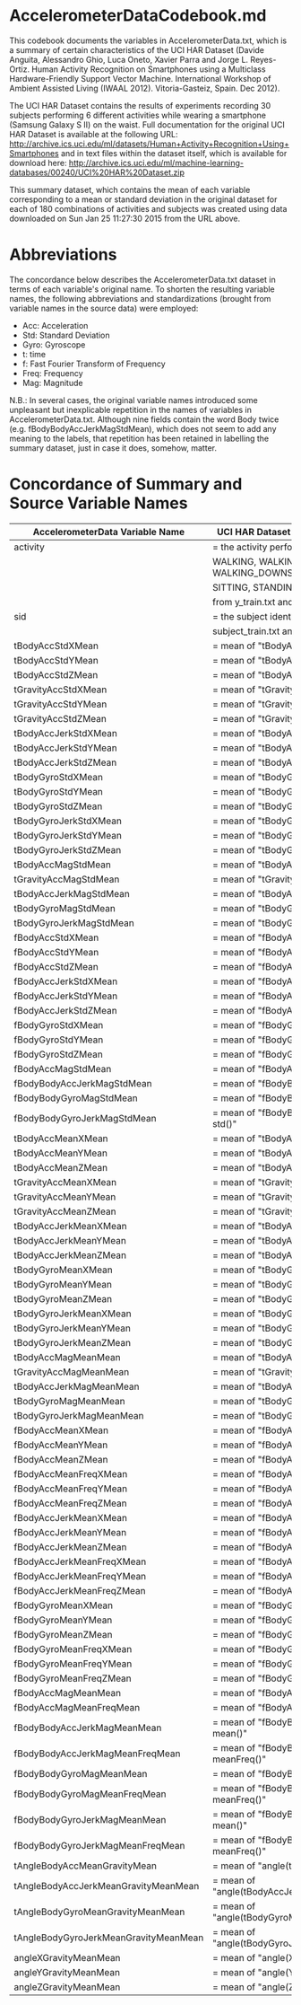 # AccelerometerDataCodebook.md

This codebook documents the variables in AccelerometerData.txt, which is a summary of
certain characteristics of the UCI HAR Dataset (Davide Anguita, Alessandro Ghio, 
Luca Oneto, Xavier Parra and Jorge L. Reyes-Ortiz. Human Activity Recognition on 
Smartphones using a Multiclass Hardware-Friendly Support Vector Machine. International 
Workshop of Ambient Assisted Living (IWAAL 2012). Vitoria-Gasteiz, Spain. Dec 2012).

The UCI HAR Dataset contains the results of experiments recording 30 subjects performing 
6 different activities while wearing a smartphone (Samsung Galaxy S II) on the waist.
Full documentation for the original UCI HAR Dataset is available at the following URL:
http://archive.ics.uci.edu/ml/datasets/Human+Activity+Recognition+Using+Smartphones
and in text files within the dataset itself, which is available for download here:
http://archive.ics.uci.edu/ml/machine-learning-databases/00240/UCI%20HAR%20Dataset.zip

This summary dataset, which contains the mean of each variable corresponding to a mean
or standard deviation in the original dataset for each of 180 combinations of 
activities and subjects was created using data downloaded on Sun Jan 25 11:27:30 2015 
from the URL above.  

# Abbreviations
The concordance below describes the AccelerometerData.txt dataset in terms of each 
variable's original name.  To shorten the resulting variable names, the following 
abbreviations and standardizations (brought from variable names in the source data)
were employed:

* Acc: Acceleration
* Std: Standard Deviation
* Gyro: Gyroscope
* t: time
* f: Fast Fourier Transform of Frequency
* Freq: Frequency
* Mag: Magnitude

N.B.: In several cases, the original variable names introduced some unpleasant but inexplicable
repetition in the names of variables in AccelerometerData.txt.  Although nine 
fields contain the word Body twice (e.g. fBodyBodyAccJerkMagStdMean), which does not seem 
to add any meaning to the labels, that repetition has been retained in labelling
the summary dataset, just in case it does, somehow, matter.

# Concordance of Summary and Source Variable Names

AccelerometerData Variable Name|UCI HAR Dataset source Variable Name
-------------------------------------|------------------------------------------------
activity| = the activity performed by a subject:
                                     |   WALKING, WALKING_UPSTAIRS, WALKING_DOWNSTAIRS,
                                     |   SITTING, STANDING, or LAYING, 
                                     |   from y_train.txt and y_test.txt files
sid                                  | = the subject identification number, from
                                     |   subject_train.txt and subject_test.txt files
tBodyAccStdXMean                     | = mean of "tBodyAcc-std()-X"
tBodyAccStdYMean                     | = mean of "tBodyAcc-std()-Y"
tBodyAccStdZMean                     | = mean of "tBodyAcc-std()-Z"
tGravityAccStdXMean                  | = mean of "tGravityAcc-std()-X"
tGravityAccStdYMean                  | = mean of "tGravityAcc-std()-Y"
tGravityAccStdZMean                  | = mean of "tGravityAcc-std()-Z"
tBodyAccJerkStdXMean                 | = mean of "tBodyAccJerk-std()-X"
tBodyAccJerkStdYMean                 | = mean of "tBodyAccJerk-std()-Y"
tBodyAccJerkStdZMean                 | = mean of "tBodyAccJerk-std()-Z"
tBodyGyroStdXMean                    | = mean of "tBodyGyro-std()-X"
tBodyGyroStdYMean                    | = mean of "tBodyGyro-std()-Y"
tBodyGyroStdZMean                    | = mean of "tBodyGyro-std()-Z"
tBodyGyroJerkStdXMean                | = mean of "tBodyGyroJerk-std()-X"
tBodyGyroJerkStdYMean                | = mean of "tBodyGyroJerk-std()-Y"
tBodyGyroJerkStdZMean                | = mean of "tBodyGyroJerk-std()-Z"
tBodyAccMagStdMean                   | = mean of "tBodyAccMag-std()"
tGravityAccMagStdMean                | = mean of "tGravityAccMag-std()"
tBodyAccJerkMagStdMean               | = mean of "tBodyAccJerkMag-std()"
tBodyGyroMagStdMean                  | = mean of "tBodyGyroMag-std()"
tBodyGyroJerkMagStdMean              | = mean of "tBodyGyroJerkMag-std()"
fBodyAccStdXMean                     | = mean of "fBodyAcc-std()-X"
fBodyAccStdYMean                     | = mean of "fBodyAcc-std()-Y"
fBodyAccStdZMean                     | = mean of "fBodyAcc-std()-Z"
fBodyAccJerkStdXMean                 | = mean of "fBodyAccJerk-std()-X"
fBodyAccJerkStdYMean                 | = mean of "fBodyAccJerk-std()-Y"
fBodyAccJerkStdZMean                 | = mean of "fBodyAccJerk-std()-Z"
fBodyGyroStdXMean                    | = mean of "fBodyGyro-std()-X"
fBodyGyroStdYMean                    | = mean of "fBodyGyro-std()-Y"
fBodyGyroStdZMean                    | = mean of "fBodyGyro-std()-Z"
fBodyAccMagStdMean                   | = mean of "fBodyAccMag-std()"
fBodyBodyAccJerkMagStdMean           | = mean of "fBodyBodyAccJerkMag-std()"
fBodyBodyGyroMagStdMean              | = mean of "fBodyBodyGyroMag-std()"
fBodyBodyGyroJerkMagStdMean          | = mean of "fBodyBodyGyroJerkMag-std()"
tBodyAccMeanXMean                    | = mean of "tBodyAcc-mean()-X"
tBodyAccMeanYMean                    | = mean of "tBodyAcc-mean()-Y"
tBodyAccMeanZMean                    | = mean of "tBodyAcc-mean()-Z"
tGravityAccMeanXMean                 | = mean of "tGravityAcc-mean()-X"
tGravityAccMeanYMean                 | = mean of "tGravityAcc-mean()-Y"
tGravityAccMeanZMean                 | = mean of "tGravityAcc-mean()-Z"
tBodyAccJerkMeanXMean                | = mean of "tBodyAccJerk-mean()-X"
tBodyAccJerkMeanYMean                | = mean of "tBodyAccJerk-mean()-Y"
tBodyAccJerkMeanZMean                | = mean of "tBodyAccJerk-mean()-Z"
tBodyGyroMeanXMean                   | = mean of "tBodyGyro-mean()-X"
tBodyGyroMeanYMean                   | = mean of "tBodyGyro-mean()-Y"
tBodyGyroMeanZMean                   | = mean of "tBodyGyro-mean()-Z"
tBodyGyroJerkMeanXMean               | = mean of "tBodyGyroJerk-mean()-X"
tBodyGyroJerkMeanYMean               | = mean of "tBodyGyroJerk-mean()-Y"
tBodyGyroJerkMeanZMean               | = mean of "tBodyGyroJerk-mean()-Z"
tBodyAccMagMeanMean                  | = mean of "tBodyAccMag-mean()"
tGravityAccMagMeanMean               | = mean of "tGravityAccMag-mean()"
tBodyAccJerkMagMeanMean              | = mean of "tBodyAccJerkMag-mean()"
tBodyGyroMagMeanMean                 | = mean of "tBodyGyroMag-mean()"
tBodyGyroJerkMagMeanMean             | = mean of "tBodyGyroJerkMag-mean()"
fBodyAccMeanXMean                    | = mean of "fBodyAcc-mean()-X"
fBodyAccMeanYMean                    | = mean of "fBodyAcc-mean()-Y"
fBodyAccMeanZMean                    | = mean of "fBodyAcc-mean()-Z"
fBodyAccMeanFreqXMean                | = mean of "fBodyAcc-meanFreq()-X"
fBodyAccMeanFreqYMean                | = mean of "fBodyAcc-meanFreq()-Y"
fBodyAccMeanFreqZMean                | = mean of "fBodyAcc-meanFreq()-Z"
fBodyAccJerkMeanXMean                | = mean of "fBodyAccJerk-mean()-X"
fBodyAccJerkMeanYMean                | = mean of "fBodyAccJerk-mean()-Y"
fBodyAccJerkMeanZMean                | = mean of "fBodyAccJerk-mean()-Z"
fBodyAccJerkMeanFreqXMean            | = mean of "fBodyAccJerk-meanFreq()-X"
fBodyAccJerkMeanFreqYMean            | = mean of "fBodyAccJerk-meanFreq()-Y"
fBodyAccJerkMeanFreqZMean            | = mean of "fBodyAccJerk-meanFreq()-Z"
fBodyGyroMeanXMean                   | = mean of "fBodyGyro-mean()-X"
fBodyGyroMeanYMean                   | = mean of "fBodyGyro-mean()-Y"
fBodyGyroMeanZMean                   | = mean of "fBodyGyro-mean()-Z"
fBodyGyroMeanFreqXMean               | = mean of "fBodyGyro-meanFreq()-X"
fBodyGyroMeanFreqYMean               | = mean of "fBodyGyro-meanFreq()-Y"
fBodyGyroMeanFreqZMean               | = mean of "fBodyGyro-meanFreq()-Z"
fBodyAccMagMeanMean                  | = mean of "fBodyAccMag-mean()"
fBodyAccMagMeanFreqMean              | = mean of "fBodyAccMag-meanFreq()"
fBodyBodyAccJerkMagMeanMean          | = mean of "fBodyBodyAccJerkMag-mean()"
fBodyBodyAccJerkMagMeanFreqMean      | = mean of "fBodyBodyAccJerkMag-meanFreq()"
fBodyBodyGyroMagMeanMean             | = mean of "fBodyBodyGyroMag-mean()"
fBodyBodyGyroMagMeanFreqMean         | = mean of "fBodyBodyGyroMag-meanFreq()"
fBodyBodyGyroJerkMagMeanMean         | = mean of "fBodyBodyGyroJerkMag-mean()"
fBodyBodyGyroJerkMagMeanFreqMean     | = mean of "fBodyBodyGyroJerkMag-meanFreq()"
tAngleBodyAccMeanGravityMean         | = mean of "angle(tBodyAccMean,gravity)"
tAngleBodyAccJerkMeanGravityMeanMean | = mean of "angle(tBodyAccJerkMean),gravityMean)"
tAngleBodyGyroMeanGravityMeanMean    | = mean of "angle(tBodyGyroMean,gravityMean)"
tAngleBodyGyroJerkMeanGravityMeanMean| = mean of "angle(tBodyGyroJerkMean,gravityMean)"
angleXGravityMeanMean                | = mean of "angle(X,gravityMean)"
angleYGravityMeanMean                | = mean of "angle(Y,gravityMean)"
angleZGravityMeanMean                | = mean of "angle(Z,gravityMean)"
